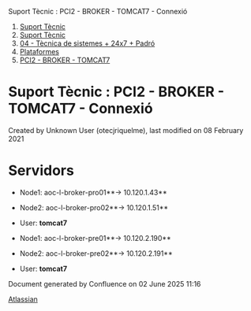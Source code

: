 Suport Tècnic : PCI2 - BROKER - TOMCAT7 - Connexió  

1.  [Suport Tècnic](index.html)
2.  [Suport Tècnic](13893782.html)
3.  [04 - Tècnica de sistemes + 24x7 + Padró](26313202.html)
4.  [Plataformes](Plataformes_41520520.html)
5.  [PCI2 - BROKER - TOMCAT7](PCI2---BROKER---TOMCAT7_41521072.html)

Suport Tècnic : PCI2 - BROKER - TOMCAT7 - Connexió
==================================================

Created by Unknown User (otecjriquelme), last modified on 08 February 2021

Servidors 
==========

*   Node1: aoc-l-broker-pro01**→ 10.120.1.43**
    
*   Node2: aoc-l-broker-pro02**→ 10.120.1.51**
*   User: **tomcat7**

*   Node1: aoc-l-broker-pre01**→ 10.120.2.190**
    
*   Node2: aoc-l-broker-pre02**→ 10.120.2.191**
*   User: **tomcat7**

Document generated by Confluence on 02 June 2025 11:16

[Atlassian](http://www.atlassian.com/)